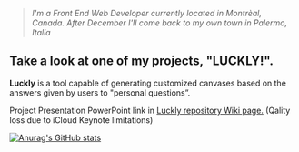 > *I'm a Front End Web Developer currently located in Montrèal, Canada. After December I'll come back to my own town in Palermo, Italia*

## Take a look at one of my projects, "LUCKLY!". 

**Luckly** is a tool capable of generating customized canvases based on the answers given by users to "personal questions”.
  
Project Presentation PowerPoint link in [Luckly repository Wiki page.](https://github.com/andreparacino/LUCKLY-Alpha/wiki) (Qality loss due to iCloud Keynote limitations)

[![Anurag's GitHub stats](https://github-readme-stats.vercel.app/api?username=andreparacino&include_all_commits=true&count_private=true)](https://github.com/anuraghazra/github-readme-stats)
